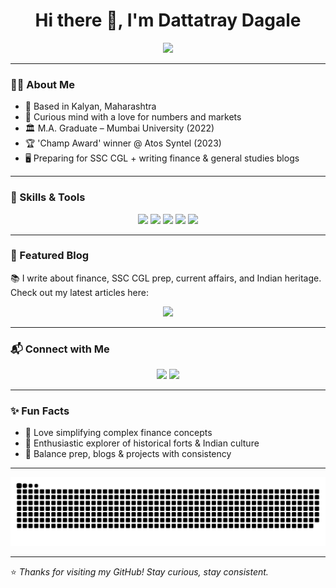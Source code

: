 <h1 align="center">Hi there 👋, I'm Dattatray Dagale</h1>

<p align="center">
  <img src="https://readme-typing-svg.herokuapp.com?font=Fira+Code&size=24&duration=4000&pause=1000&color=007ACC&center=true&vCenter=true&width=800&height=50&lines=🎯+SSC+CGL+Aspirant+%7C+Ex-Financial+Analyst+%7C+Blogger;📊+Finance+%7C+Data+%7C+Government+Service+Explorer;🧠+Lifelong+Learner+on+a+Mission!" />
</p>

---

### 🙋‍♂️ About Me

- 📍 Based in Kalyan, Maharashtra  
- 🧠 Curious mind with a love for numbers and markets  
- 🏛️ M.A. Graduate – Mumbai University (2022)  
- 🏆 'Champ Award' winner @ Atos Syntel (2023)  
- 🖥️ Preparing for SSC CGL + writing finance & general studies blogs

---

### 🔧 Skills & Tools

<p align="center">
  <img src="https://img.shields.io/badge/Microsoft%20Excel-217346?style=for-the-badge&logo=microsoftexcel&logoColor=white" />
  <img src="https://img.shields.io/badge/Bloomberg-000000?style=for-the-badge&logo=bloomberg&logoColor=white" />
  <img src="https://img.shields.io/badge/DTCC-002244?style=for-the-badge&logoColor=white" />
  <img src="https://img.shields.io/badge/Data%20Analysis-blue?style=for-the-badge" />
  <img src="https://img.shields.io/badge/Financial%20Research-green?style=for-the-badge" />
</p>

---

### 📝 Featured Blog

📚 I write about finance, SSC CGL prep, current affairs, and Indian heritage.  
Check out my latest articles here:

<p align="center">
  <a href="https://dattatraydagale.blogspot.com" target="_blank">
    <img src="https://img.shields.io/badge/My%20Blogger%20Portfolio-FF5722?style=for-the-badge&logo=blogger&logoColor=white" />
  </a>
</p>

---

### 📬 Connect with Me

<p align="center">
  <a href="mailto:dattatraydagale@gmail.com"><img src="https://img.shields.io/badge/Gmail-D14836?style=for-the-badge&logo=gmail&logoColor=white"/></a>
  <a href="https://www.linkedin.com/in/dattatraydagale"><img src="https://img.shields.io/badge/LinkedIn-blue?style=for-the-badge&logo=linkedin&logoColor=white"/></a>
</p>

---

### ✨ Fun Facts

- 🧠 Love simplifying complex finance concepts  
- 🏰 Enthusiastic explorer of historical forts & Indian culture  
- 🧘 Balance prep, blogs & projects with consistency  

---

<p align="center">
  <img src="https://raw.githubusercontent.com/Platane/snk/output/github-contribution-grid-snake.svg" alt="Contribution Snake" />
</p>

---

⭐️ *Thanks for visiting my GitHub! Stay curious, stay consistent.*
